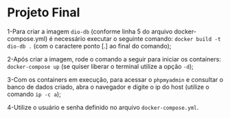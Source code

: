 # Projeto Final 

1-Para criar a imagem `dio-db` (conforme linha 5 do arquivo docker-compose.yml) é necessário executar o seguinte comando: `docker build -t dio-db .` (com o caractere ponto [.] ao final do comando);

2-Após criar a imagem, rode o comando a seguir para iniciar os containers: `docker-compose up` (se quiser liberar o terminal utilize a opção `-d`);

3-Com os containers em execução, para acessar o `phpmyadmin` e consultar o banco de dados criado, abra o navegador e digite o ip do host (utilize o comando `ip -c a`);

4-Utilize o usuário e senha definido no arquivo `docker-compose.yml`.
